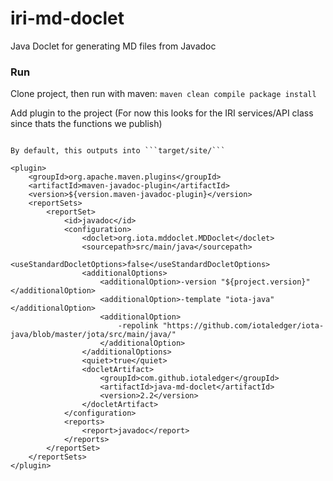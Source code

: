 # iri-md-doclet
Java Doclet for generating MD files from Javadoc

### Run
Clone project, then run with maven:
```maven clean compile package install```

Add plugin to the project (For now this looks for the IRI services/API class since thats the functions we publish)
```

By default, this outputs into ```target/site/```

<plugin>
    <groupId>org.apache.maven.plugins</groupId>
    <artifactId>maven-javadoc-plugin</artifactId>
    <version>${version.maven-javadoc-plugin}</version>
    <reportSets>
        <reportSet>
            <id>javadoc</id>
            <configuration>
                <doclet>org.iota.mddoclet.MDDoclet</doclet>
                <sourcepath>src/main/java</sourcepath>
                <useStandardDocletOptions>false</useStandardDocletOptions>
                <additionalOptions>
                    <additionalOption>-version "${project.version}"</additionalOption>
                    <additionalOption>-template "iota-java"</additionalOption>
                    <additionalOption>
                        -repolink "https://github.com/iotaledger/iota-java/blob/master/jota/src/main/java/"
                    </additionalOption>
                </additionalOptions>
                <quiet>true</quiet>
                <docletArtifact>
                    <groupId>com.github.iotaledger</groupId>
                    <artifactId>java-md-doclet</artifactId>
                    <version>2.2</version>
                </docletArtifact>
            </configuration>
            <reports>
                <report>javadoc</report>
            </reports>
        </reportSet>
    </reportSets>
</plugin>
```
